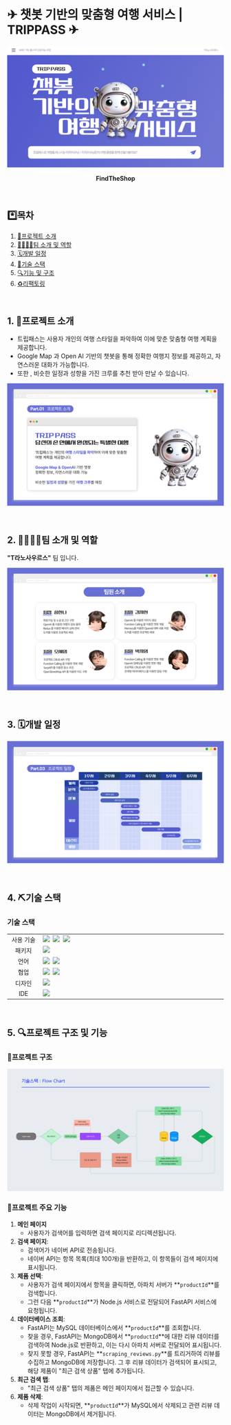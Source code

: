 # ✈ 챗봇 기반의 맞춤형 여행 서비스 | TRIPPASS ✈

![Group 2](https://github.com/songhannaa/TripPass_Main/blob/main/pdf/0001.png)

<div align="center">

<b>FindTheShop</b> <br>

</div>

<br>

## \*️⃣목차

1. [📄프로젝트 소개](#project)
2. [👨‍👩‍👧‍👦팀 소개 및 역할](#team)
3. [🗓️개발 일정](#period)
4. [🔨기술 스택 ](#technology-stack)
5. [🔍기능 및 구조](#function-and-structure)
6. [♻️리팩토링](#refactoring)

<br>

## <span id="project">1. 📄프로젝트 소개</span>

- 트립패스는 사용자 개인의 여행 스타일을 파악하여 이에 맞춘 맞춤형 여행 계획을 제공합니다.
- Google Map 과 Open AI 기반의 챗봇을 통해 정확한 여행지 정보를 제공하고, 자연스러운 대화가 가능합니다.
- 또한 , 비슷한 일정과 성향을 가진 크루를 추천 받아 만날 수 있습니다.

![Group 2](https://github.com/songhannaa/TripPass_Main/blob/main/pdf/0005.png)

<br>

## <span id="team">2. 👨‍👩‍👧‍👦팀 소개 및 역할</span>

**"T라노사우르스"** 팀 입니다.<br/>

![Group 2](https://github.com/songhannaa/TripPass_Main/blob/main/pdf/0002.png)

<br>

## <span id="period">3. 🗓️개발 일정</span>

![Group 2](https://github.com/songhannaa/TripPass_Main/blob/main/pdf/0015.png)

<br>


## <span id="technology-stack">4. ⛏️기술 스택 </span>

### 기술 스택

<table>
	<tr>
		<td align="center" width="100px">사용 기술</td>
		<td width="800px">
		<img src="https://img.shields.io/badge/node.js-339933?style=for-the-badge&logo=Node.js&logoColor=white">&nbsp
		<img src="https://img.shields.io/badge/express-000000?style=for-the-badge&logo=express&logoColor=white">&nbsp
		<img src="https://img.shields.io/badge/fastapi-009688?style=for-the-badge&logo=fastapi&logoColor=white">&nbsp
		</td>
	</tr>
	<tr>
		<td align="center">패키지</td>
		<td>
			<img src="https://img.shields.io/badge/npm-CB3837?style=for-the-badge&logo=NPM&logoColor=ffffff"/>&nbsp
		</td>
	</tr>
	<tr>
		<td align="center">언어</td>
		<td>
		<img src="https://img.shields.io/badge/python-3776AB?style=for-the-badge&logo=python&logoColor=white">&nbsp
		<img src="https://img.shields.io/badge/javascript-F7DF1E?style=for-the-badge&logo=javascript&logoColor=black">
		</td>
	</tr>
	<tr>
		<td align="center">협업</td>
		<td>
			<img src="https://img.shields.io/badge/GitHub-181717?style=for-the-badge&logo=GitHub&logoColor=white"/>&nbsp
			<img src="https://img.shields.io/badge/Notion-5a5d69?style=for-the-badge&logo=Notion&logoColor=white"/>&nbsp
		</td>
	<tr> 
		<td align="center">디자인</td>
		<td>
			<img src="https://img.shields.io/badge/Figma-d90f42?style=for-the-badge&logo=Figma&logoColor=white"/>&nbsp
		</td> 
	</tr> 
	<tr>
		<td align="center">IDE</td>
		<td>
		<img src="https://img.shields.io/badge/VSCode-007ACC?style=for-the-badge&logo=Visual%20Studio%20Code&logoColor=white"/>&nbsp
	</tr>
</table>

<br>

## <span id="function-and-structure">5. 🔍프로젝트 구조 및 기능</span>

### 📁프로젝트 구조
![Group 2](https://github.com/songhannaa/findtheshop/blob/cf88235544bdfeb41aa24682885ff107884803e4/ppt/008.jpg)


### 📁프로젝트 주요 기능

1. **메인 페이지** <br>
    - 사용자가 검색어를 입력하면 검색 페이지로 리디렉션됩니다.<br>
2. **검색 페이지**:<br>
    - 검색어가 네이버 API로 전송됩니다.<br>
    - 네이버 API는 항목 목록(최대 100개)을 반환하고, 이 항목들이 검색 페이지에 표시됩니다.<br>
3. **제품 선택**:<br>
    - 사용자가 검색 페이지에서 항목을 클릭하면, 아파치 서버가 **`productId`**를 검색합니다.<br>
    - 그런 다음 **`productId`**가 Node.js 서비스로 전달되어 FastAPI 서비스에 요청됩니다.<br>
4. **데이터베이스 조회**:<br>
    - FastAPI는 MySQL 데이터베이스에서 **`productId`**를 조회합니다.<br>
    - 찾을 경우, FastAPI는 MongoDB에서 **`productId`**에 대한 리뷰 데이터를 검색하여 Node.js로 반환하고, 이는 다시 아파치 서버로 전달되어 표시됩니다.<br>
    - 찾지 못할 경우, FastAPI는 **`scraping_reviews.py`**를 트리거하여 리뷰를 수집하고 MongoDB에 저장합니다. 그 후 리뷰 데이터가 검색되어 표시되고, 해당 제품이 "최근 검색 상품" 탭에 추가됩니다.<br>
5. **최근 검색 탭**:<br>
    - "최근 검색 상품" 탭의 제품은 메인 페이지에서 접근할 수 있습니다.<br>
6. **제품 삭제**:<br>
    - 삭제 작업이 시작되면, **`productId`**가 MySQL에서 삭제되고 관련 리뷰 데이터는 MongoDB에서 제거됩니다.<br>

